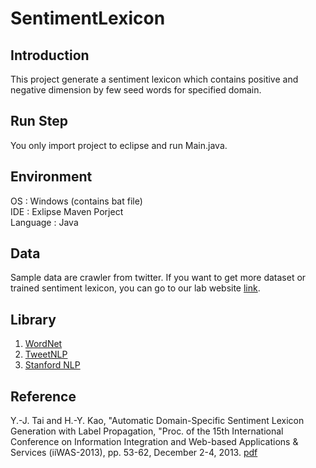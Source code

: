 # SentimentLexicon
## Introduction
This project generate a sentiment lexicon which contains positive and negative dimension by few seed words for specified domain.

## Run Step
You only import project to eclipse and run Main.java.

## Environment
OS : Windows (contains bat file)  
IDE : Exlipse Maven Porject  
Language : Java

## Data
Sample data are crawler from twitter. If you want to get more dataset or trained sentiment lexicon, you can go to our lab website [link](http://140.116.245.104/SentimentLexicon/).

## Library
1. [WordNet](http://wordnet.princeton.edu/wordnet/download/old-versions/) 
2. [TweetNLP](http://www.ark.cs.cmu.edu/TweetNLP/)
3. [Stanford NLP](https://nlp.stanford.edu/)

## Reference
Y.-J. Tai and H.-Y. Kao, "Automatic Domain-Specific Sentiment Lexicon Generation with Label Propagation, "Proc. of the 15th International Conference on Information Integration and Web-based Applications & Services (iiWAS-2013), pp. 53-62, December 2-4, 2013. [pdf](http://dl.acm.org/citation.cfm?id=2539190)


